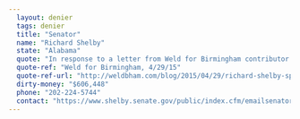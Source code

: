 ```yaml
---
  layout: denier
  tags: denier
  title: "Senator"
  name: "Richard Shelby"
  state: "Alabama"
  quote: "In response to a letter from Weld for Birmingham contributor Tom Gordon, Sen. Shelby responded: “Important scientific research is ongoing, and there are still many questions that must be answered before we take steps to address this issue. For example, is the climate change phenomenon cyclical or is it a function of man-made pollutants, or both? I believe the science must be firmly grounded before we take any actions that could seriously cripple many sectors of our economy.”"
  quote-ref: "Weld for Birmingham, 4/29/15"
  quote-ref-url: "http://weldbham.com/blog/2015/04/29/richard-shelby-speaks-on-climate-change/"
  dirty-money: "$606,448"
  phone: "202-224-5744"
  contact: "https://www.shelby.senate.gov/public/index.cfm/emailsenatorshelby"
---
```

